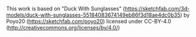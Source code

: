 This work is based on "Duck With Sunglasses" (https://sketchfab.com/3d-models/duck-with-sunglasses-55184083674149eb86f3d18ae4dc0b35)
by Poyo20 (https://sketchfab.com/poyo20) licensed under CC-BY-4.0 (http://creativecommons.org/licenses/by/4.0/)